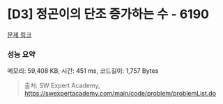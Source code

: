 # [D3] 정곤이의 단조 증가하는 수 - 6190 

[문제 링크](https://swexpertacademy.com/main/code/problem/problemDetail.do?contestProbId=AWcPjEuKAFgDFAU4) 

### 성능 요약

메모리: 59,408 KB, 시간: 451 ms, 코드길이: 1,757 Bytes



> 출처: SW Expert Academy, https://swexpertacademy.com/main/code/problem/problemList.do